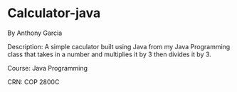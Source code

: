 # Calculator-java

By Anthony Garcia

Description: A simple caculator built using Java from my Java Programming class that takes in a number and multiplies it by 3 then divides it by 3.

Course: Java Programming

CRN: COP 2800C
